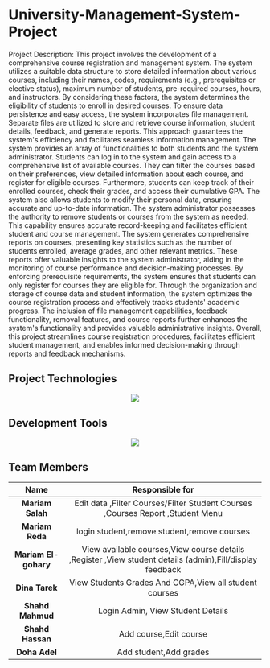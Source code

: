 # University-Management-System-Project

Project Description:
This project involves the development of a comprehensive course registration and management system. The system utilizes a suitable data structure to store detailed information about various courses, including their names, codes, requirements (e.g., prerequisites or elective status), maximum number of students, pre-required courses, hours, and instructors. By considering these factors, the system determines the eligibility of students to enroll in desired courses.
To ensure data persistence and easy access, the system incorporates file management. Separate files are utilized to store and retrieve course information, student details, feedback, and generate reports. This approach guarantees the system's efficiency and facilitates seamless information management.
The system provides an array of functionalities to both students and the system administrator. Students can log in to the system and gain access to a comprehensive list of available courses. They can filter the courses based on their preferences, view detailed information about each course, and register for eligible courses. Furthermore, students can keep track of their enrolled courses, check their grades, and access their cumulative GPA. The system also allows students to modify their personal data, ensuring accurate and up-to-date information.
The system administrator possesses the authority to remove students or courses from the system as needed. This capability ensures accurate record-keeping and facilitates efficient student and course management.
The system generates comprehensive reports on courses, presenting key statistics such as the number of students enrolled, average grades, and other relevant metrics. These reports offer valuable insights to the system administrator, aiding in the monitoring of course performance and decision-making processes.
By enforcing prerequisite requirements, the system ensures that students can only register for courses they are eligible for. Through the organization and storage of course data and student information, the system optimizes the course registration process and effectively tracks students' academic progress. The inclusion of file management capabilities, feedback functionality, removal features, and course reports further enhances the system's functionality and provides valuable administrative insights. Overall, this project streamlines course registration procedures, facilitates efficient student management, and enables informed decision-making through reports and feedback mechanisms.

## Project Technologies
<p align="center">
  <a href="https://skillicons.dev">
    <img src="https://skillicons.dev/icons?i=cpp" />
  </a>
</p>

## Development Tools 
<p align="center">
  <a href="https://skillicons.dev">
    <img src="https://skillicons.dev/icons?i=visualstudio"/>
  </a>
</p>

## Team Members 

| Name | Responsible for 
| :----: | :-----------------------------------------------:
| **Mariam Salah** | Edit data ,Filter Courses/Filter Student Courses ,Courses Report ,Student Menu   
| **Mariam Reda** | login student,remove student,remove courses
| **Mariam El-gohary** | View available courses,View course details ,Register ,View student details (admin),Fill/display feedback 
| **Dina Tarek** | View Students Grades And CGPA,View all student courses
| **Shahd Mahmud** | Login Admin, View Student Details
| **Shahd Hassan** | Add course,Edit course                           
| **Doha Adel** | Add student,Add grades
